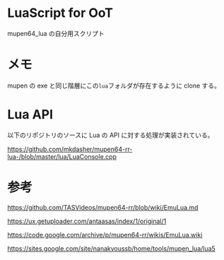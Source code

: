 # LuaScript for OoT

mupen64_lua の自分用スクリプト

# メモ

mupen の exe と同じ階層にこの`lua`フォルダが存在するように clone する。

# Lua API

以下のリポジトリのソースに Lua の API に対する処理が実装されている。

https://github.com/mkdasher/mupen64-rr-lua-/blob/master/lua/LuaConsole.cpp

# 参考

https://github.com/TASVideos/mupen64-rr/blob/wiki/EmuLua.md

https://ux.getuploader.com/antaasas/index/1/original/1

https://code.google.com/archive/p/mupen64-rr/wikis/EmuLua.wiki

https://sites.google.com/site/nanakyoussb/home/tools/mupen_lua/lua5
